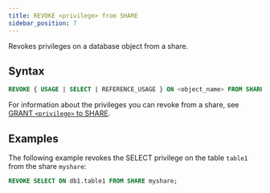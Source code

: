 ```yaml
---
title: REVOKE <privilege> from SHARE
sidebar_position: 7
---
```


Revokes privileges on a database object from a share. 

## Syntax

```sql
REVOKE { USAGE | SELECT | REFERENCE_USAGE } ON <object_name> FROM SHARE <share_name>;
```

For information about the privileges you can revoke from a share, see [GRANT `<privilege>` to SHARE](06-grant-privilege.md).

## Examples

The following example revokes the SELECT privilege on the table `table1` from the share `myshare`:

```sql
REVOKE SELECT ON db1.table1 FROM SHARE myshare;
```
